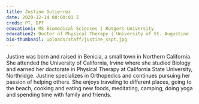```yaml
---
title: Justine Gutierrez
date: 2020-12-14 00:00:01 Z
creds: PT, DPT
education1: MS Biomedical Sciences | Rutgers University
education2: Doctor of Physical Therapy | University of St. Augustine
bio-thumbnail: uploads/staff/justine_sspt.jpg
---
```


Justine was born and raised in Benicia, a small town in Northern California. She attended the University of California, Irvine where she studied Biology and earned her doctorate in Physical Therapy at California State University, Northridge. Justine specializes in Orthopedics and continues pursuing her passion of helping others. She enjoys traveling to different places, going to the beach, cooking and eating new foods, meditating, camping, doing yoga and spending time with family and friends.
